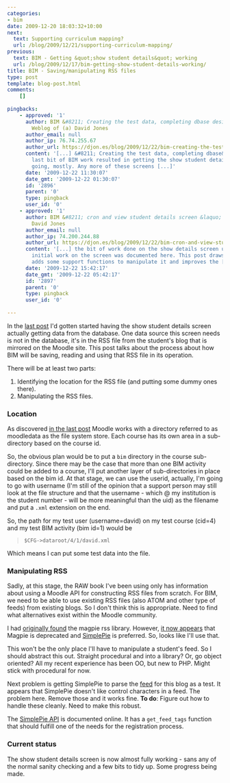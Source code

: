 ```yaml
---
categories:
- bim
date: 2009-12-20 18:03:32+10:00
next:
  text: Supporting curriculum mapping?
  url: /blog/2009/12/21/supporting-curriculum-mapping/
previous:
  text: BIM - Getting &quot;show student details&quot; working
  url: /blog/2009/12/17/bim-getting-show-student-details-working/
title: BIM - Saving/manipulating RSS files
type: post
template: blog-post.html
comments:
    []
    
pingbacks:
    - approved: '1'
      author: BIM &#8211; Creating the test data, completing dbase design &laquo; The
        Weblog of (a) David Jones
      author_email: null
      author_ip: 76.74.255.67
      author_url: https://djon.es/blog/2009/12/22/bim-creating-the-test-data-completing-dbase-design/
      content: '[...] &#8211; Creating the test data, completing dbase&nbsp;design  The
        last bit of BIM work resulted in getting the show student details screen up and
        going, mostly. Any more of these screens [...]'
      date: '2009-12-22 11:30:07'
      date_gmt: '2009-12-22 01:30:07'
      id: '2896'
      parent: '0'
      type: pingback
      user_id: '0'
    - approved: '1'
      author: BIM &#8211; cron and view student details screen &laquo; The Weblog of (a)
        David Jones
      author_email: null
      author_ip: 74.200.244.88
      author_url: https://djon.es/blog/2009/12/22/bim-cron-and-view-student-details-screen/
      content: '[...] the bit of work done on the show details screen up and going. The
        initial work on the screen was documented here. This post draws on the test data,
        adds some support functions to manipulate it and improves the [...]'
      date: '2009-12-22 15:42:17'
      date_gmt: '2009-12-22 05:42:17'
      id: '2897'
      parent: '0'
      type: pingback
      user_id: '0'
    
---
```

In the [last post](/blog/2009/12/17/bim-getting-show-student-details-working/) I'd gotten started having the show student details screen actually getting data from the database. One data source this screen needs is not in the database, it's in the RSS file from the student's blog that is mirrored on the Moodle site. This post talks about the process about how BIM will be saving, reading and using that RSS file in its operation.

There will be at least two parts:

1. Identifying the location for the RSS file (and putting some dummy ones there).
2. Manipulating the RSS files.

### Location

As discovered [in the last post](/blog/2009/12/17/bim-getting-show-student-details-working/) Moodle works with a directory referred to as moodledata as the file system store. Each course has its own area in a sub-directory based on the course id.

So, the obvious plan would be to put a `bim` directory in the course sub-directory. Since there may be the case that more than one BIM activity could be added to a course, I'll put another layer of sub-directories in place based on the bim id. At that stage, we can use the userid, actually, I'm going to go with username (I'm still of the opinion that a support person may still look at the file structure and that the username - which @ my institution is the student number - will be more meaningful than the uid) as the filename and put a `.xml` extension on the end.

So, the path for my test user (username=david) on my test course (cid=4) and my test BIM activity (bim id=1) would be

> `$CFG->dataroot/4/1/david.xml`

Which means I can put some test data into the file.

### Manipulating RSS

Sadly, at this stage, the RAW book I've been using only has information about using a Moodle API for constructing RSS files from scratch. For BIM, we need to be able to use existing RSS files (also ATOM and other type of feeds) from existing blogs. So I don't think this is appropriate. Need to find what alternatives exist within the Moodle community.

I had [originally found](/blog/2009/07/28/bam-into-moodle-7-an-estudyguide-block/) the magpie rss library. However, [it now appears](http://tracker.moodle.org/browse/MDL-7946) that Magpie is deprecated and [SimplePie](http://simplepie.org/) is preferred. So, looks like I'll use that.

This won't be the only place I'll have to manipulate a student's feed. So I should abstract this out. Straight procedural and into a library? Or, go object oriented? All my recent experience has been OO, but new to PHP. Might stick with procedural for now.

Next problem is getting SimplePie to parse the [feed](/blog/blog-home.md) for this blog as a test. It appears that SimplePie doesn't like control characters in a feed. The problem here. Remove those and it works fine. **To do**: Figure out how to handle these cleanly. Need to make this robust.

The [SimplePie API](http://simplepie.org/wiki/reference/start) is documented online. It has a `get_feed_tags` function that should fulfill one of the needs for the registration process.

### Current status

The show student details screen is now almost fully working - sans any of the normal sanity checking and a few bits to tidy up. Some progress being made.